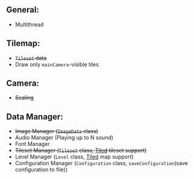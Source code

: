 ## General:
 - Multithread

## Tilemap:
 - ~~`Tileset` data~~
 - Draw only `mainCamera`-visible tiles

## Camera:
 - ~~Scaling~~

## Data Manager:
 - ~~Image Manager (`ImageData` class)~~
 - Audio Manager (Playing up to N sound)
 - Font Manager
 - ~~Tileset Manager (`Tileset` class, [Tiled](https://www.mapeditor.org/) tileset support)~~
 - Level Manager (`Level` class, [Tiled](https://www.mapeditor.org/) map support)
 - Configuration Manager (`Configuration` class, `saveConfiguration`(save configuration to file))
